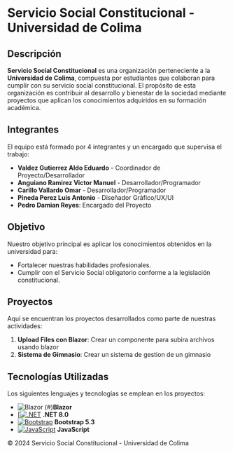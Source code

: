 # Servicio Social Constitucional - Universidad de Colima

## Descripción

**Servicio Social Constitucional** es una organización perteneciente a la **Universidad de Colima**, compuesta por estudiantes que colaboran para cumplir con su servicio social constitucional. El propósito de esta organización es contribuir al desarrollo y bienestar de la sociedad mediante proyectos que aplican los conocimientos adquiridos en su formación académica.

## Integrantes

El equipo está formado por 4 integrantes y un encargado que supervisa el trabajo:

- **Valdez Gutierrez Aldo Eduardo** - Coordinador de Proyecto/Desarrollador
- **Anguiano Ramirez Victor Manuel** - Desarrollador/Programador
- **Carillo Vallardo Omar** - Desarrollador/Programador
- **Pineda Perez Luis Antonio** - Diseñador Gráfico/UX/UI
- **Pedro Damian Reyes**: Encargado del Proyecto

## Objetivo

Nuestro objetivo principal es aplicar los conocimientos obtenidos en la universidad para:

- Fortalecer nuestras habilidades profesionales.
- Cumplir con el Servicio Social obligatorio conforme a la legislación constitucional.

## Proyectos

Aquí se encuentran los proyectos desarrollados como parte de nuestras actividades:

1. **Upload Files con Blazor**: Crear un componente para subira archivos usando blazor
2. **Sistema de Gimnasio**: Crear un sistema de gestion de un gimnasio  

## Tecnologías Utilizadas

Los siguientes lenguajes y tecnologías se emplean en los proyectos:

- ![Blazor](https://img.shields.io/badge/Blazor-512BD4?logo=blazor&logoColor=white&style=for-the-badge) (#)**Blazor**
- [[![.NET](https://img.shields.io/badge/.NET-512BD4?logo=dotnet&logoColor=fff)](#) **.NET 8.0**
- [![Bootstrap](https://img.shields.io/badge/Bootstrap-7952B3?logo=bootstrap&logoColor=fff)](#) **Bootstrap 5.3**
- [![JavaScript](https://img.shields.io/badge/JavaScript-F7DF1E?logo=javascript&logoColor=000)](#) **JavaScript**


© 2024 Servicio Social Constitucional - Universidad de Colima

